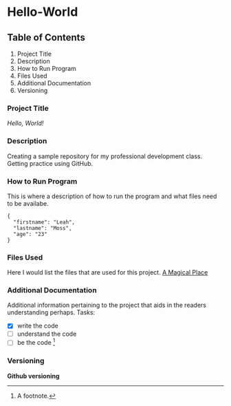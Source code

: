 # Hello-World
## Table of Contents
  1. Project Title
  2. Description
  3. How to Run Program
  4. Files Used
  5. Additional Documentation
  6. Versioning
### Project Title
*Hello, World!*
### Description
Creating a sample repository for my professional development class. Getting practice using GitHub.
### How to Run Program
This is where a description of how to run the program and what files need to be availabe.
```
{
  "firstname": "Leah",
  "lastname": "Moss",
  "age": "23"
}
```
### Files Used
Here I would list the files that are used for this project.
[A Magical Place](https://www.target.com)
### Additional Documentation
Additional information pertaining to the project that aids in the readers understanding perhaps.
 Tasks:
   - [x] write the code
   - [ ] understand the code
   - [ ] be the code [^1]
    
[^1]: A footnote. 
### Versioning
**Github versioning** 


